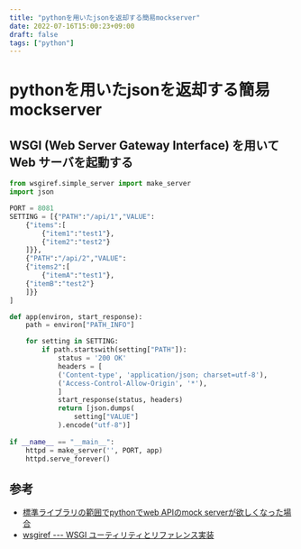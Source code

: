 ```yaml
---
title: "pythonを用いたjsonを返却する簡易mockserver"
date: 2022-07-16T15:00:23+09:00
draft: false
tags: ["python"] 
---
```

<!--more-->
# pythonを用いたjsonを返却する簡易mockserver
## WSGI (Web Server Gateway Interface) を用いてWeb サーバを起動する
```python
from wsgiref.simple_server import make_server
import json

PORT = 8081
SETTING = [{"PATH":"/api/1","VALUE":
    {"items":[
        {"item1":"test1"},
        {"item2":"test2"}
    ]}},
    {"PATH":"/api/2","VALUE":
    {"items2":[
        {"itemA":"test1"},
    {"itemB":"test2"}
    ]}}
]

def app(environ, start_response):
    path = environ["PATH_INFO"]

    for setting in SETTING:
        if path.startswith(setting["PATH"]):
            status = '200 OK'
            headers = [
            ('Content-type', 'application/json; charset=utf-8'),
            ('Access-Control-Allow-Origin', '*'),
            ]
            start_response(status, headers)
            return [json.dumps(
                setting["VALUE"]
            ).encode("utf-8")]
 
if __name__ == "__main__":
    httpd = make_server('', PORT, app)
    httpd.serve_forever()
```
## 参考
- [標準ライブラリの範囲でpythonでweb APIのmock serverが欲しくなった場合](https://pod.hatenablog.com/entry/2017/11/23/190634)
- [wsgiref --- WSGI ユーティリティとリファレンス実装](https://docs.python.org/ja/3/library/wsgiref.html)
